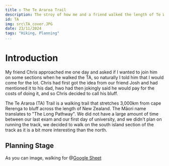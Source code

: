 ```yaml
---
title : The Te Araroa Trail
description: The stroy of how me and a friend walked the length of Te Wai Pounamu, the south island.
id: TA
img: src\TA_cover.JPG
date: 23/11/2024
tags: "Hiking, Planning"
...
```

# Introduction
My friend Chris approached me one day and asked if I wanted to join him on some sections when he walked the TA, so naturally I told him that I would come for the lot. Chris had first got the idea from our friend Josh and had mentioned it to his dad, hwo had then jokingly said he would pay for the costs of doing it, and so Chris decided to call his bluff.

The Te Araroa (TA) Trail is a walking trail that stretches 3,000km from cape Rerenga to bluff across the length of New Zealand.  The Māori name translates to "The Long Pathway". We did not have a large amount of time between our last exam and our first day of university, and we didn't plan on running the track, we decided to walk on the south island section of the track as it is a bit more interesting than the north.

## Planning Stage
As you can image, walking for 
@[Google Sheet](https://docs.google.com/spreadsheets/d/e/2PACX-1vR2vwgi-gIrJY-2GS-i790lQs-wyVxnEZa4xuSWRp_vpgoH6H2LFAPi8-_ZgMljnggWYyKKNRn8bCZw/pubhtml?gid=0&amp;single=true&amp;widget=true&amp;headers=false "The master sheet")
